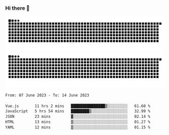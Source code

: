 ### Hi there 👋

![GitHub Snake Light](https://raw.githubusercontent.com/jichangee/jichangee/output/github-snake.svg#gh-light-mode-only)
![GitHub Snake dark](https://raw.githubusercontent.com/jichangee/jichangee/output/github-snake-dark.svg#gh-dark-mode-only)

<!--START_SECTION:waka-->

```txt
From: 07 June 2023 - To: 14 June 2023

Vue.js       11 hrs 2 mins   ███████████████▒░░░░░░░░░   61.60 %
JavaScript   5 hrs 54 mins   ████████▒░░░░░░░░░░░░░░░░   32.99 %
JSON         23 mins         ▓░░░░░░░░░░░░░░░░░░░░░░░░   02.14 %
HTML         13 mins         ▒░░░░░░░░░░░░░░░░░░░░░░░░   01.27 %
YAML         12 mins         ▒░░░░░░░░░░░░░░░░░░░░░░░░   01.15 %
```

<!--END_SECTION:waka-->

<!--
![GitHub Snake Light](github-snake.svg#gh-light-mode-only)
![GitHub Snake dark](github-snake-dark.svg#gh-dark-mode-only)
-->

<!--
**jichangee/jichangee** is a ✨ _special_ ✨ repository because its `README.md` (this file) appears on your GitHub profile.

Here are some ideas to get you started:

- 🔭 I’m currently working on ...
- 🌱 I’m currently learning ...
- 👯 I’m looking to collaborate on ...
- 🤔 I’m looking for help with ...
- 💬 Ask me about ...
- 📫 How to reach me: ...
- 😄 Pronouns: ...
- ⚡ Fun fact: ...
-->
